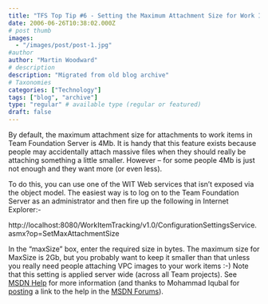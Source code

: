 ```yaml
---
title: "TFS Top Tip #6 - Setting the Maximum Attachment Size for Work Items"
date: 2006-06-26T10:38:02.000Z
# post thumb
images:
  - "/images/post/post-1.jpg"
#author
author: "Martin Woodward"
# description
description: "Migrated from old blog archive"
# Taxonomies
categories: ["Technology"]
tags: ["blog", "archive"]
type: "regular" # available type (regular or featured)
draft: false
---
```


By default, the maximum attachment size for attachments to work items in Team Foundation Server is 4Mb.  It is handy that this feature exists because people may accidentally attach massive files when they should really be attaching something a little smaller.  However – for some people 4Mb is just not enough and they want more (or even less).

To do this, you can use one of the WIT Web services that isn’t exposed via the object model.  The easiest way is to log on to the Team Foundation Server as an administrator and then fire up the following in Internet Explorer:-

http://localhost:8080/WorkItemTracking/v1.0/ConfigurationSettingsService.asmx?op=SetMaxAttachmentSize

In the “maxSize” box, enter the required size in bytes.  The maximum size for MaxSize is 2Gb, but you probably want to keep it smaller than that unless you really need people attaching VPC images to your work items :-)   Note that this setting is applied server wide (across all Team projects).  See [MSDN Help](http://msdn2.microsoft.com/en-us/library/ms400780.aspx) for more information (and thanks to Mohammad Iqubal for [posting](http://forums.microsoft.com/MSDN/showpost.aspx?postid=499684&siteid=1) a link to the help in the [MSDN Forums](http://forums.microsoft.com/MSDN/default.aspx?ForumGroupID=5&SiteID=1)).